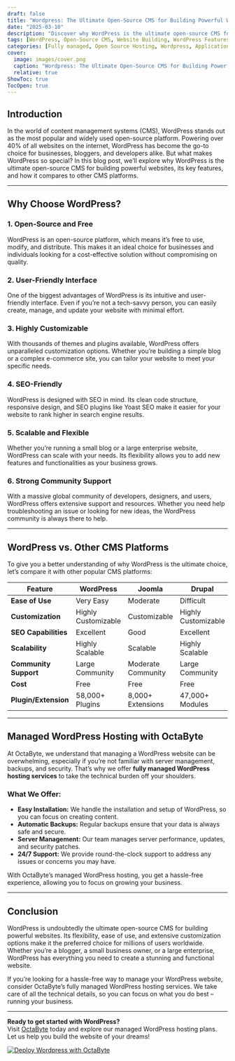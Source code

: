 ```yaml
---
draft: false
title: "Wordpress: The Ultimate Open-Source CMS for Building Powerful Websites"
date: "2025-03-10"
description: "Discover why WordPress is the ultimate open-source CMS for building powerful websites. Learn about its features, benefits, and how it compares to other popular CMS platforms. Perfect for businesses and individuals looking for a flexible, scalable, and user-friendly website solution."
tags: [WordPress, Open-Source CMS, Website Building, WordPress Features, WordPress Benefits, CMS Comparison, Managed WordPress Hosting, OctaByte, Open-Source Software, Website Management]
categories: [Fully managed, Open Source Hosting, Wordpress, Applications, Cms]
cover:
  image: images/cover.png
  caption: "Wordpress: The Ultimate Open-Source CMS for Building Powerful Websites"
  relative: true
ShowToc: true
TocOpen: true
---
```



## Introduction

In the world of content management systems (CMS), WordPress stands out as the most popular and widely used open-source platform. Powering over 40% of all websites on the internet, WordPress has become the go-to choice for businesses, bloggers, and developers alike. But what makes WordPress so special? In this blog post, we’ll explore why WordPress is the ultimate open-source CMS for building powerful websites, its key features, and how it compares to other CMS platforms.

---

## Why Choose WordPress?

### 1. **Open-Source and Free**
WordPress is an open-source platform, which means it’s free to use, modify, and distribute. This makes it an ideal choice for businesses and individuals looking for a cost-effective solution without compromising on quality.

### 2. **User-Friendly Interface**
One of the biggest advantages of WordPress is its intuitive and user-friendly interface. Even if you’re not a tech-savvy person, you can easily create, manage, and update your website with minimal effort.

### 3. **Highly Customizable**
With thousands of themes and plugins available, WordPress offers unparalleled customization options. Whether you’re building a simple blog or a complex e-commerce site, you can tailor your website to meet your specific needs.

### 4. **SEO-Friendly**
WordPress is designed with SEO in mind. Its clean code structure, responsive design, and SEO plugins like Yoast SEO make it easier for your website to rank higher in search engine results.

### 5. **Scalable and Flexible**
Whether you’re running a small blog or a large enterprise website, WordPress can scale with your needs. Its flexibility allows you to add new features and functionalities as your business grows.

### 6. **Strong Community Support**
With a massive global community of developers, designers, and users, WordPress offers extensive support and resources. Whether you need help troubleshooting an issue or looking for new ideas, the WordPress community is always there to help.

---

## WordPress vs. Other CMS Platforms

To give you a better understanding of why WordPress is the ultimate choice, let’s compare it with other popular CMS platforms:

| Feature                | WordPress          | Joomla             | Drupal             | Wix                |
|------------------------|--------------------|--------------------|--------------------|--------------------|
| **Ease of Use**        | Very Easy          | Moderate           | Difficult          | Very Easy          |
| **Customization**      | Highly Customizable| Customizable       | Highly Customizable| Limited            |
| **SEO Capabilities**   | Excellent          | Good               | Excellent          | Moderate           |
| **Scalability**        | Highly Scalable    | Scalable           | Highly Scalable    | Limited            |
| **Community Support**  | Large Community    | Moderate Community | Large Community    | Limited Community  |
| **Cost**               | Free               | Free               | Free               | Freemium           |
| **Plugin/Extension**   | 58,000+ Plugins    | 8,000+ Extensions  | 47,000+ Modules    | Limited            |

---

## Managed WordPress Hosting with OctaByte

At OctaByte, we understand that managing a WordPress website can be overwhelming, especially if you’re not familiar with server management, backups, and security. That’s why we offer **fully managed WordPress hosting services** to take the technical burden off your shoulders.

### What We Offer:
- **Easy Installation:** We handle the installation and setup of WordPress, so you can focus on creating content.
- **Automatic Backups:** Regular backups ensure that your data is always safe and secure.
- **Server Management:** Our team manages server performance, updates, and security patches.
- **24/7 Support:** We provide round-the-clock support to address any issues or concerns you may have.

With OctaByte’s managed WordPress hosting, you get a hassle-free experience, allowing you to focus on growing your business.

---

## Conclusion

WordPress is undoubtedly the ultimate open-source CMS for building powerful websites. Its flexibility, ease of use, and extensive customization options make it the preferred choice for millions of users worldwide. Whether you’re a blogger, a small business owner, or a large enterprise, WordPress has everything you need to create a stunning and functional website.

If you’re looking for a hassle-free way to manage your WordPress website, consider OctaByte’s fully managed WordPress hosting services. We take care of all the technical details, so you can focus on what you do best – running your business.

---

**Ready to get started with WordPress?**  
Visit [OctaByte](https://octabyte.io) today and explore our managed WordPress hosting plans. Let us help you build the website of your dreams!

[![Deploy Wordpress with OctaByte](/images/deploy-on-octabyte.png)](https://octabyte.io/fully-managed-open-source-services/applications/cms/wordpress)